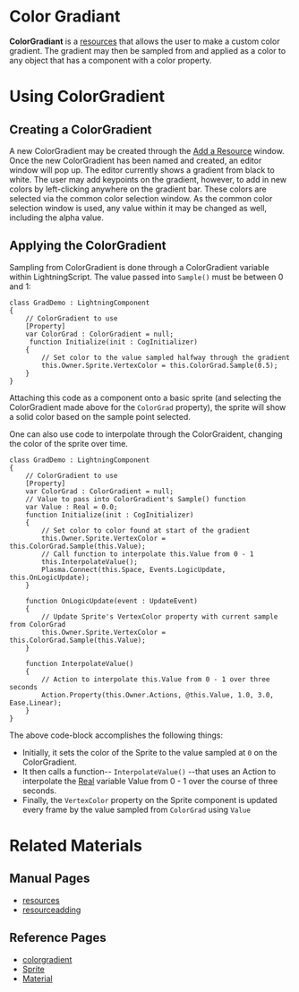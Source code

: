 # Color Gradiant
**ColorGradiant** is a [resources](https://plasmaengine.github.io/PlasmaDocs/Plasma1/Editor/architecture/resources.markdown) that allows the user to make a custom color gradient. The gradient may then be sampled from and applied as a color to any object that has a component with a color property.

# Using ColorGradient
## Creating a ColorGradient
A new ColorGradient may be created through the [Add a Resource](https://plasmaengine.github.io/PlasmaDocs/Plasma1/Editor/editor/editorcommands/resourceadding.markdown) window.
Once the new ColorGradient has been named and created, an editor window will pop up.
The editor currently shows a gradient from black to white. The user may add keypoints on the gradient, however, to add in new colors by left-clicking anywhere on the gradient bar. These colors are selected via the common color selection window.
As the common color selection window is used, any value within it may be changed as well, including the alpha value.

## Applying the ColorGradient
Sampling from ColorGradient is done through a ColorGradient variable within LightningScript. The value passed into `Sample()` must be between 0 and 1:

```
class GradDemo : LightningComponent
{
    // ColorGradient to use
    [Property]
    var ColorGrad : ColorGradient = null;
     function Initialize(init : CogInitializer)
    {
        // Set color to the value sampled halfway through the gradient
        this.Owner.Sprite.VertexColor = this.ColorGrad.Sample(0.5);
    }
}
```

Attaching this code as a component onto a basic sprite (and selecting the ColorGradient made above for the `ColorGrad` property), the sprite will show a solid color based on the sample point selected.


One can also use code to interpolate through the ColorGraident, changing the color of the sprite over time.

```
class GradDemo : LightningComponent
{
    // ColorGradient to use
    [Property]
    var ColorGrad : ColorGradient = null;
    // Value to pass into ColorGradient's Sample() function
    var Value : Real = 0.0;
    function Initialize(init : CogInitializer)
    {
        // Set color to color found at start of the gradient
        this.Owner.Sprite.VertexColor = this.ColorGrad.Sample(this.Value);
        // Call function to interpolate this.Value from 0 - 1
        this.InterpolateValue();
        Plasma.Connect(this.Space, Events.LogicUpdate, this.OnLogicUpdate);
    }
    
    function OnLogicUpdate(event : UpdateEvent)
    {
        // Update Sprite's VertexColor property with current sample from ColorGrad
        this.Owner.Sprite.VertexColor = this.ColorGrad.Sample(this.Value);
    }
    
    function InterpolateValue()
    {
        // Action to interpolate this.Value from 0 - 1 over three seconds
        Action.Property(this.Owner.Actions, @this.Value, 1.0, 3.0, Ease.Linear);
    }
}
```


The above code-block accomplishes the following things:

 - Initially, it sets the color of the Sprite to the value sampled at `0` on the ColorGradient.
 - It then calls a function-- `InterpolateValue()` --that uses an Action to interpolate the [Real](https://github.com/PlasmaEngine/PlasmaDocs/tree/master/docs/C%2B%2B/code_reference/lightning_base_types/real.markdown) variable Value from 0 - 1 over the course of three seconds.
 - Finally, the `VertexColor` property on the Sprite component is updated every frame by the value sampled from `ColorGrad` using `Value`

# Related Materials
## Manual Pages
- [resources](https://plasmaengine.github.io/PlasmaDocs/Plasma1/Editor/architecture/resources.markdown)
- [resourceadding](https://plasmaengine.github.io/PlasmaDocs/Plasma1/Editor/editor/editorcommands/resourceadding.markdown)
## Reference Pages
- [colorgradient](https://github.com/PlasmaEngine/PlasmaDocs/tree/master/docs/C%2B%2B/code_reference/class_reference/colorgradient.markdown)
- [Sprite](https://github.com/PlasmaEngine/PlasmaDocs/tree/master/docs/C%2B%2B/code_reference/class_reference/sprite.markdown) 
- [Material](https://github.com/PlasmaEngine/PlasmaDocs/tree/master/docs/C%2B%2B/code_reference/class_reference/material.markdown) 

 

 